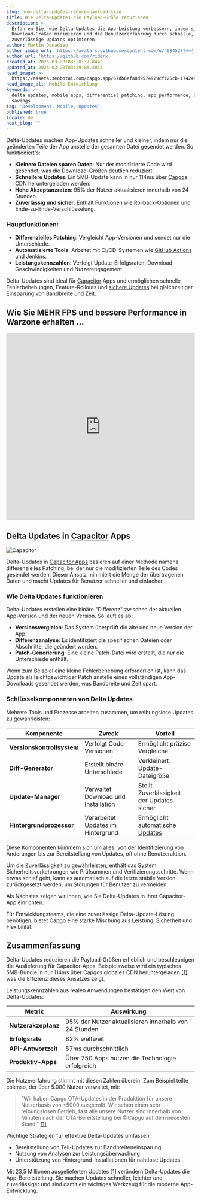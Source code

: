```yaml
---
slug: how-delta-updates-reduce-payload-size
title: Wie Delta-Updates die Payload-Größe reduzieren
description: >-
  Erfahren Sie, wie Delta-Updates die App-Leistung verbessern, indem sie die
  Download-Größen minimieren und die Benutzererfahrung durch schnelle,
  zuverlässige Updates optimieren.
author: Martin Donadieu
author_image_url: 'https://avatars.githubusercontent.com/u/4084527?v=4'
author_url: 'https://github.com/riderx'
created_at: 2025-03-20T03:28:37.844Z
updated_at: 2025-03-20T03:29:06.401Z
head_image: >-
  https://assets.seobotai.com/capgo.app/67db6efa8d9574929cf125cb-1742441346400.jpg
head_image_alt: Mobile-Entwicklung
keywords: >-
  delta updates, mobile apps, differential patching, app performance, bandwidth
  savings
tag: 'Development, Mobile, Updates'
published: true
locale: de
next_blog: ''
---
```

Delta-Updates machen App-Updates schneller und kleiner, indem nur die geänderten Teile der App anstelle der gesamten Datei gesendet werden. So funktioniert's:

-   **Kleinere Dateien sparen Daten**: Nur der modifizierte Code wird gesendet, was die Download-Größen deutlich reduziert.
-   **Schnellere Updates**: Ein 5MB-Update kann in nur 114ms über [Capgo](https://capgo.app/)s CDN heruntergeladen werden.
-   **Hohe Akzeptanzraten**: 95% der Nutzer aktualisieren innerhalb von 24 Stunden.
-   **Zuverlässig und sicher**: Enthält Funktionen wie Rollback-Optionen und Ende-zu-Ende-Verschlüsselung.

### Hauptfunktionen:

-   **Differenzielles Patching**: Vergleicht App-Versionen und sendet nur die Unterschiede.
-   **Automatisierte Tools**: Arbeitet mit CI/CD-Systemen wie [GitHub Actions](https://docs.github.com/actions) und [Jenkins](https://www.jenkins.io/).
-   **Leistungskennzahlen**: Verfolgt Update-Erfolgsraten, Download-Geschwindigkeiten und Nutzerengagement.

Delta-Updates sind ideal für [Capacitor](https://capacitorjs.com/) Apps und ermöglichen schnelle Fehlerbehebungen, Feature-Rollouts und [sichere Updates](https://capgo.app/docs/plugin/cloud-mode/hybrid-update/) bei gleichzeitiger Einsparung von Bandbreite und Zeit.

## Wie Sie MEHR FPS und bessere Performance in Warzone erhalten ...

<iframe src="https://www.youtube.com/embed/G4X7XGYj0Mg" aria-label="YouTube video player" frameborder="0" allow="accelerometer; autoplay; clipboard-write; encrypted-media; gyroscope; picture-in-picture; web-share" referrerpolicy="strict-origin-when-cross-origin" style="width: 100%; height: 500px;" allowfullscreen></iframe>

## Delta Updates in [Capacitor](https://capacitorjs.com/) Apps

![Capacitor](https://mars-images.imgix.net/seobot/screenshots/capacitorjs.com-4c1a6a7e452082d30f5bff9840b00b7d-2025-03-20.jpg?auto=compress)

Delta-Updates in [Capacitor Apps](https://capgo.app/blog/capacitor-comprehensive-guide/) basieren auf einer Methode namens differenzielles Patching, bei der nur die modifizierten Teile des Codes gesendet werden. Dieser Ansatz minimiert die Menge der übertragenen Daten und macht Updates für Benutzer schneller und einfacher.

### Wie Delta Updates funktionieren

Delta-Updates erstellen eine binäre "Differenz" zwischen der aktuellen App-Version und der neuen Version. So läuft es ab:

-   **Versionsvergleich**: Das System überprüft die alte und neue Version der App.
-   **Differenzanalyse**: Es identifiziert die spezifischen Dateien oder Abschnitte, die geändert wurden.
-   **Patch-Generierung**: Eine kleine Patch-Datei wird erstellt, die nur die Unterschiede enthält.

Wenn zum Beispiel eine kleine Fehlerbehebung erforderlich ist, kann das Update als leichtgewichtiger Patch anstelle eines vollständigen App-Downloads gesendet werden, was Bandbreite und Zeit spart.

### Schlüsselkomponenten von Delta Updates

Mehrere Tools und Prozesse arbeiten zusammen, um reibungslose Updates zu gewährleisten:

| Komponente | Zweck | Vorteil |
| --- | --- | --- |
| **Versionskontrollsystem** | Verfolgt Code-Versionen | Ermöglicht präzise Vergleiche |
| **Diff-Generator** | Erstellt binäre Unterschiede | Verkleinert Update-Dateigröße |
| **Update-Manager** | Verwaltet Download und Installation | Stellt Zuverlässigkeit der Updates sicher |
| **Hintergrundprozessor** | Verarbeitet Updates im Hintergrund | Ermöglicht [automatische Updates](https://capgo.app/docs/plugin/cloud-mode/auto-update/) |

Diese Komponenten kümmern sich um alles, von der Identifizierung von Änderungen bis zur Bereitstellung von Updates, oft ohne Benutzeraktion.

Um die Zuverlässigkeit zu gewährleisten, enthält das System Sicherheitsvorkehrungen wie Prüfsummen und Verifizierungsschritte. Wenn etwas schief geht, kann es automatisch auf die letzte stabile Version zurückgesetzt werden, um Störungen für Benutzer zu vermeiden.

Als Nächstes zeigen wir Ihnen, wie Sie Delta-Updates in Ihrer Capacitor-App einrichten.

Für Entwicklungsteams, die eine zuverlässige Delta-Update-Lösung benötigen, bietet Capgo eine starke Mischung aus Leistung, Sicherheit und Flexibilität.

## Zusammenfassung

Delta-Updates reduzieren die Payload-Größen erheblich und beschleunigen die Auslieferung für Capacitor-Apps. Beispielsweise wird ein typisches 5MB-Bundle in nur 114ms über Capgos globales CDN heruntergeladen [\[1\]](https://capgo.app/), was die Effizienz dieses Ansatzes zeigt.

Leistungskennzahlen aus realen Anwendungen bestätigen den Wert von Delta-Updates:

| Metrik | Auswirkung |
| --- | --- |
| **Nutzerakzeptanz** | 95% der Nutzer aktualisieren innerhalb von 24 Stunden |
| **Erfolgsrate** | 82% weltweit |
| **API-Antwortzeit** | 57ms durchschnittlich |
| **Produktiv-Apps** | Über 750 Apps nutzen die Technologie erfolgreich |

Die Nutzererfahrung stimmt mit diesen Zahlen überein. Zum Beispiel teilte colenso, der über 5.000 Nutzer verwaltet, mit:

> "Wir haben Capgo OTA-Updates in der Produktion für unsere Nutzerbasis von +5000 ausgerollt. Wir sehen einen sehr reibungslosen Betrieb, fast alle unsere Nutzer sind innerhalb von Minuten nach der OTA-Bereitstellung bei @Capgo auf dem neuesten Stand." [\[1\]](https://capgo.app/)

Wichtige Strategien für effektive Delta-Updates umfassen:

-   Bereitstellung von Teil-Updates zur Bandbreiteneinsparung
-   Nutzung von Analysen zur Leistungsüberwachung
-   Unterstützung von Hintergrund-Installationen für nahtlose Updates

Mit 23,5 Millionen ausgelieferten Updates [\[1\]](https://capgo.app/) verändern Delta-Updates die App-Bereitstellung. Sie machen Updates schneller, leichter und zuverlässiger und sind damit ein wichtiges Werkzeug für die moderne App-Entwicklung.
